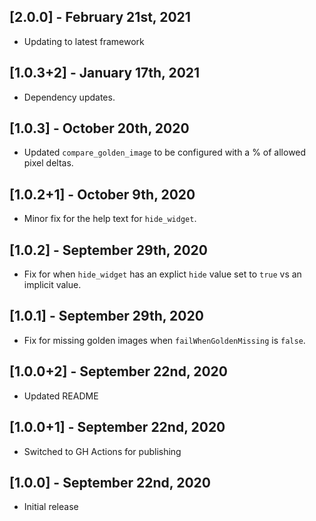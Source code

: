 ## [2.0.0] - February 21st, 2021

* Updating to latest framework


## [1.0.3+2] - January 17th, 2021

* Dependency updates.


## [1.0.3] - October 20th, 2020

* Updated `compare_golden_image` to be configured with a % of allowed pixel deltas.


## [1.0.2+1] - October 9th, 2020

* Minor fix for the help text for `hide_widget`.


## [1.0.2] - September 29th, 2020

* Fix for when `hide_widget` has an explict `hide` value set to `true` vs an implicit value.


## [1.0.1] - September 29th, 2020

* Fix for missing golden images when `failWhenGoldenMissing` is `false`.


## [1.0.0+2] - September 22nd, 2020

* Updated README


## [1.0.0+1] - September 22nd, 2020

* Switched to GH Actions for publishing


## [1.0.0] - September 22nd, 2020

* Initial release
